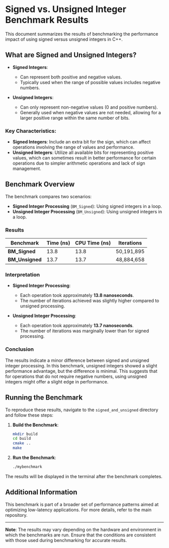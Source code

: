 # Signed vs. Unsigned Integer Benchmark Results

This document summarizes the results of benchmarking the performance impact of using signed versus unsigned integers in C++.

## What are Signed and Unsigned Integers?

- **Signed Integers**:
  - Can represent both positive and negative values.
  - Typically used when the range of possible values includes negative numbers.

- **Unsigned Integers**:
  - Can only represent non-negative values (0 and positive numbers).
  - Generally used when negative values are not needed, allowing for a larger positive range within the same number of bits.

### Key Characteristics:
- **Signed Integers**: Include an extra bit for the sign, which can affect operations involving the range of values and performance.
- **Unsigned Integers**: Utilize all available bits for representing positive values, which can sometimes result in better performance for certain operations due to simpler arithmetic operations and lack of sign management.

## Benchmark Overview

The benchmark compares two scenarios:

- **Signed Integer Processing** (`BM_Signed`): Using signed integers in a loop.
- **Unsigned Integer Processing** (`BM_Unsigned`): Using unsigned integers in a loop.

### Results

| Benchmark        | Time (ns) | CPU Time (ns) | Iterations |
|------------------|-----------|---------------|------------|
| **BM_Signed**    | 13.8      | 13.8          | 50,191,895 |
| **BM_Unsigned**  | 13.7      | 13.7          | 48,884,658 |

### Interpretation

- **Signed Integer Processing**:
  - Each operation took approximately **13.8 nanoseconds**.
  - The number of iterations achieved was slightly higher compared to unsigned processing.

- **Unsigned Integer Processing**:
  - Each operation took approximately **13.7 nanoseconds**.
  - The number of iterations was marginally lower than for signed processing.

### Conclusion

The results indicate a minor difference between signed and unsigned integer processing. In this benchmark, unsigned integers showed a slight performance advantage, but the difference is minimal. This suggests that for operations that do not require negative numbers, using unsigned integers might offer a slight edge in performance.

## Running the Benchmark

To reproduce these results, navigate to the `signed_and_unsigned` directory and follow these steps:

1. **Build the Benchmark**:
    ```bash
    mkdir build
    cd build
    cmake ..
    make
    ```

2. **Run the Benchmark**:
    ```bash
    ./mybenchmark
    ```

The results will be displayed in the terminal after the benchmark completes.

## Additional Information

This benchmark is part of a broader set of performance patterns aimed at optimizing low-latency applications. For more details, refer to the main repository.

---

**Note**: The results may vary depending on the hardware and environment in which the benchmarks are run. Ensure that the conditions are consistent with those used during benchmarking for accurate results.
